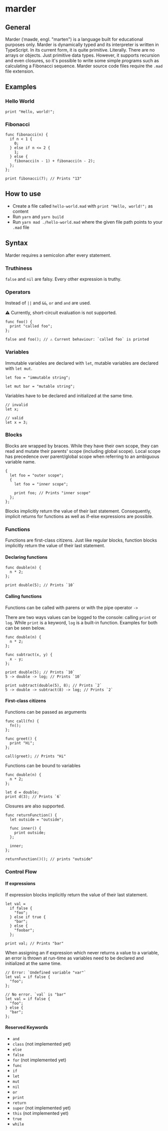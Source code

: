 # marder

## General

Marder (ˈmaʁdɐ, engl. "marten") is a language built for educational purposes only. Marder is dynamically typed and its interpreter is written in TypeScript. In its current form, it is quite primitive. Literally. There are no arrays or objects. Just primitive data types. However, it supports recursion and even closures, so it's possible to write some simple programs such as calculating a Fibonacci sequence. Marder source code files require the `.mad` file extension.

## Examples

### Hello World

    print "Hello, world!";

### Fibonacci

    func fibonacci(n) {
      if n < 1 {
        0;
      } else if n <= 2 {
        1;
      } else {
        fibonacci(n - 1) + fibonacci(n - 2);
      };
    };

    print fibonacci(7); // Prints "13"

## How to use

- Create a file called `hello-world.mad` with `print "Hello, world!";` as content
- Run `yarn` and `yarn build`
- Run `yarn mad ./hello-world.mad` where the given file path points to your `.mad` file

## Syntax

Marder requires a semicolon after every statement.

### Truthiness

`false` and `nil` are falsy. Every other expression is truthy.

### Operators

Instead of `||` and `&&`, `or` and `and` are used.

⚠️ Currently, short-circuit evaluation is not supported.

    func foo() {
      print "called foo";
    };

    false and foo(); // ⚠️ Current behaviour: `called foo` is printed

### Variables

Immutable variables are declared with `let`, mutable variables are declared with `let mut`.

    let foo = "immutable string";

    let mut bar = "mutable string";

Variables have to be declared and initialized at the same time.

    // invalid
    let x;

    // valid
    let x = 3;

### Blocks

Blocks are wrapped by braces. While they have their own scope, they can read and mutate their parents' scope (including global scope). Local scope has precedence over parent/global scope when referring to an ambiguous variable name.

    {
      let foo = "outer scope";
      {
        let foo = "inner scope";

        print foo; // Prints "inner scope"
      };
    };

Blocks implicitly return the value of their last statement. Consequently, implicit returns for functions as well as if-else expressions are possible.

### Functions

Functions are first-class citizens. Just like regular blocks, function blocks implicitly return the value of their last statement.

#### Declaring functions

    func double(n) {
      n * 2;
    };

    print double(5); // Prints `10`

#### Calling functions

Functions can be called with parens or with the pipe operator `->`

There are two ways values can be logged to the console: calling `print` or `log`. While `print` is a keyword, `log` is a built-in function. Examples for both can be seen below.

    func double(n) {
      n * 2;
    };

    func subtract(x, y) {
      x - y;
    };

    print double(5); // Prints `10`
    5 -> double -> log; // Prints `10`

    print subtract(double(5), 8); // Prints `2`
    5 -> double -> subtract(8) -> log; // Prints `2`

#### First-class citizens

Functions can be passed as arguments

    func call(fn) {
      fn();
    };

    func greet() {
      print "Hi";
    };

    call(greet); // Prints "Hi"

Functions can be bound to variables

    func double(n) {
      n * 2;
    };

    let d = double;
    print d(3); // Prints `6`

Closures are also supported.

    func returnFunction() {
      let outside = "outside";

      func inner() {
        print outside;
      };

      inner;
    };

    returnFunction()(); // prints "outside"

### Control Flow

#### If expressions

If expression blocks implicitly return the value of their last statement.

    let val =
      if false {
        "foo";
      } else if true {
        "bar";
      } else {
        "foobar";
      };

    print val; // Prints "bar"

When assigning an if expression which never returns a value to a variable, an error is thrown at run-time as variables need to be declared and initialized at the same time.

    // Error: `Undefined variable "var"`
    let val = if false {
      "foo";
    };

    // No error. `val` is "bar"
    let val = if false {
      "foo";
    } else {
      "bar";
    };

#### Reserved Keywords

- `and`
- `class` (not implemented yet)
- `else`
- `false`
- `for` (not implemented yet)
- `func`
- `if`
- `let`
- `mut`
- `nil`
- `or`
- `print`
- `return`
- `super` (not implemented yet)
- `this` (not implemented yet)
- `true`
- `while`
